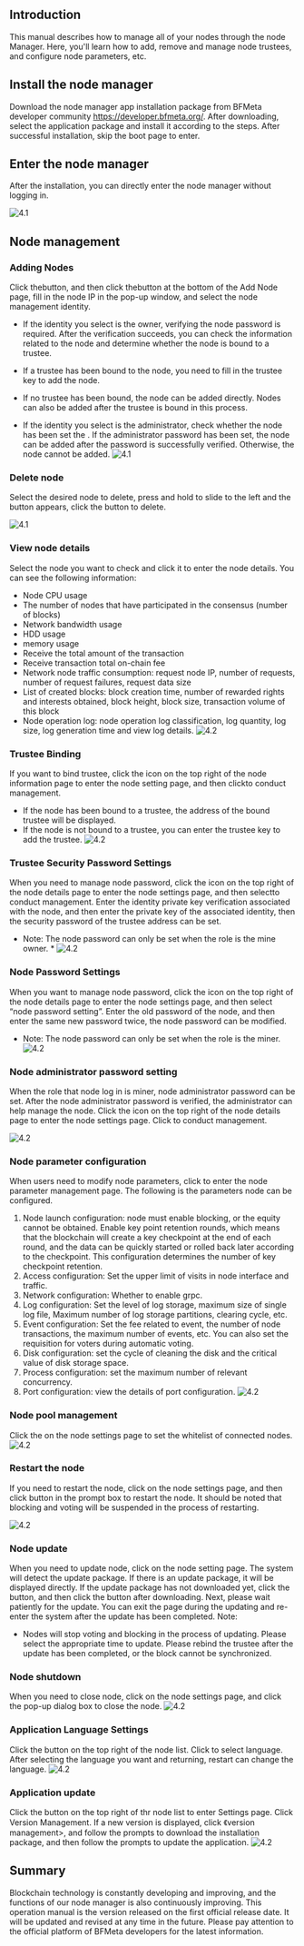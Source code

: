 ## Introduction

This manual describes how to manage all of your nodes through the node Manager. Here, you'll learn how to add, remove and manage node trustees, and configure node parameters, etc.

## Install the node manager

Download the node manager app installation package from BFMeta developer community https://developer.bfmeta.org/. After downloading, select the application package and install it according to the steps. After successful installation, skip the boot page to enter.

## Enter the node manager

After the installation, you can directly enter the node manager without logging in.

![4.1](./media/3.0.png)


## Node management

### Adding Nodes

Click the<Add External Node>button, and then click the<Manually Configure Node>button at the bottom of the Add Node page, fill in the node IP in the pop-up window, and select the node management identity.

- If the identity you select is the owner, verifying the node password is required.
After the verification succeeds, you can check the information related to the node and determine whether the node is bound to a trustee.

- If a trustee has been bound to the node, you need to fill in the trustee key to add the node.
- If no trustee has been bound, the node can be added directly. Nodes can also be added after the trustee is bound in this process.
- If the identity you select is the administrator, check whether the node has been set the <Administrator Password Settings>. If the administrator password has been set, the node can be added after the password is successfully verified. Otherwise, the node cannot be added.
   ![4.1](./media/4.1.png)

### Delete node

Select the desired node to delete, press and hold to slide to the left and the <Delete> button appears, click the button to delete.

![4.1](./media/4.2.jpg)


### View node details

Select the node you want to check and click it to enter the node details. You can see the following information:

- Node CPU usage
- The number of nodes that have participated in the consensus (number of blocks)
- Network bandwidth usage
- HDD usage
- memory usage
- Receive the total amount of the transaction
- Receive transaction total on-chain fee
- Network node traffic consumption: request node IP, number of requests, number of request failures, request data size
- List of created blocks: block creation time, number of rewarded rights and interests obtained, block height, block size, transaction volume of this block
- Node operation log: node operation log classification, log quantity, log size, log generation time and view log details.
  ![4.2](./media/4.3.png)

### Trustee Binding

If you want to bind trustee, click the icon on the top right of the node information page to enter the node setting page, and then click<Without binding truste>to conduct management.

- If the node has been bound to a trustee, the address of the bound trustee will be displayed.
- If the node is not bound to a trustee, you can enter the trustee key to add the trustee.
   ![4.2](./media/4.4.png)

### Trustee Security Password Settings

When you need to manage node password, click the icon on the top right of the node details page to enter the node settings page, and then select<Security Password Settings>to conduct management. Enter the identity private key verification associated with the node, and then enter the private key of the associated identity, then the security password of the trustee address can be set.

* Note: The node password can only be set when the role is the mine owner. *
![4.2](./media/4.5.png)


### Node Password Settings

When you want to manage node password, click the icon on the top right of the node details page to enter the node settings page, and then select “node password setting”.  Enter the old password of the node, and then enter the same new password twice, the node password can be modified.
* Note: The node password can only be set when the role is the miner. 
![4.2](./media/4.6.png)


### Node administrator password setting

When the role that node log in is miner, node administrator password can be set. After the node administrator password is verified, the administrator can help manage the node.
Click the icon on the top right of the node details page to enter the node settings page. Click <Administrator Password Settings>  to conduct management.

![4.2](./media/4.7.png)

### Node parameter configuration

When users need to modify node parameters, click <Node parameter setting>to enter the node parameter management page. The following is the parameters node can be configured.

1. Node launch configuration: node must enable blocking, or the equity cannot be obtained. Enable key point retention rounds, which means that the blockchain will create a key checkpoint at the end of each round, and the data can be quickly started or rolled back later according to the checkpoint. This configuration determines the number of key checkpoint retention.
2. Access configuration:
Set the upper limit of visits in node interface and traffic.
3. Network configuration:
    Whether to enable grpc.
4. Log configuration:
    Set the level of log storage, maximum size of single log file, Maximum number of log storage partitions, clearing cycle, etc.
5. Event configuration:
    Set the fee related to event, the number of node transactions, the maximum number of events, etc. You can also set the requisition for voters during automatic voting.
6. Disk configuration: set the cycle of cleaning the disk and the critical value of disk storage space.
7. Process configuration: set the maximum number of relevant concurrency.
8. Port configuration: view the details of port configuration.
    ![4.2](./media/4.8.png)

### Node pool management

Click the <Node Pool Management> on the node settings page to set the whitelist of connected nodes.
![4.2](./media/4.9.png)


### Restart the node

If you need to restart the node, click <Restart node> on the node settings page, and then click <confirm>button in the prompt box to restart the node. It should be noted that blocking and voting will be suspended in the process of restarting.

![4.2](./media/4.12.png)

### Node update

When you need to update node, click <Node update> on the node setting page. The system will detect the update package. If there is an update package, it will be displayed directly. If the update package has not downloaded yet, click the <Download now>button, and then click the  <Update now> button after downloading. Next, please wait patiently for the update. You can exit the page during the updating and re-enter the system after the update has been completed.
Note:
* Nodes will stop voting and blocking in the process of updating. Please select the appropriate time to update.
Please rebind the trustee after the update has been completed, or the block cannot be synchronized.

### Node shutdown

When you need to close node, click  <Node Shutdown>on the node settings page, and click <Confirm> the pop-up dialog box to close the node.
![4.2](./media/4.13.png)

### Application Language Settings

Click the <Settings> button on the top right of the node list. Click <Language selection>to select language. After selecting the language you want and returning, restart can change the language.
![4.2](./media/4.15.png)

### Application update

Click the <Settings>button on the top right of thr node list to enter Settings page. Click Version Management. If a new version is displayed, click 《version management>, and follow the prompts to download the installation package, and then follow the prompts to update the application.
![4.2](./media/4.17.png)

## Summary

Blockchain technology is constantly developing and improving, and the functions of our node manager is also continuously improving. This operation manual is the version released on the first official release date. It will be updated and revised at any time in the future. Please pay attention to the official platform of BFMeta developers for the latest information.
